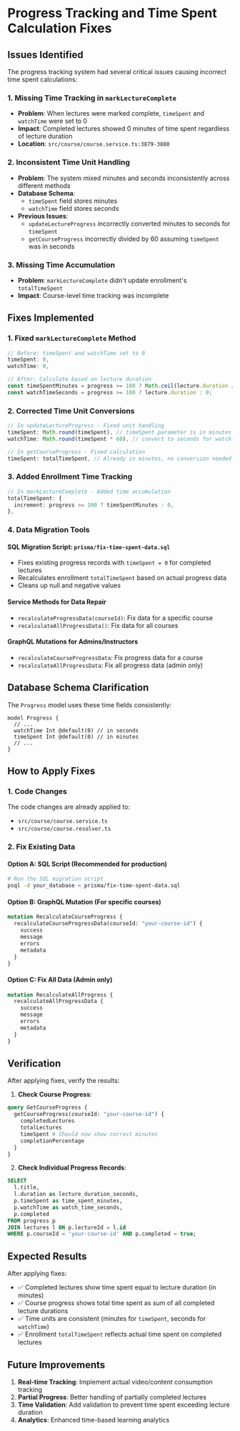 # Progress Tracking and Time Spent Calculation Fixes

## Issues Identified

The progress tracking system had several critical issues causing incorrect time spent calculations:

### 1. **Missing Time Tracking in `markLectureComplete`**

- **Problem**: When lectures were marked complete, `timeSpent` and `watchTime` were set to 0
- **Impact**: Completed lectures showed 0 minutes of time spent regardless of lecture duration
- **Location**: `src/course/course.service.ts:3879-3880`

### 2. **Inconsistent Time Unit Handling**

- **Problem**: The system mixed minutes and seconds inconsistently across different methods
- **Database Schema**:
  - `timeSpent` field stores minutes
  - `watchTime` field stores seconds
- **Previous Issues**:
  - `updateLectureProgress` incorrectly converted minutes to seconds for `timeSpent`
  - `getCourseProgress` incorrectly divided by 60 assuming `timeSpent` was in seconds

### 3. **Missing Time Accumulation**

- **Problem**: `markLectureComplete` didn't update enrollment's `totalTimeSpent`
- **Impact**: Course-level time tracking was incomplete

## Fixes Implemented

### 1. **Fixed `markLectureComplete` Method**

```typescript
// Before: timeSpent and watchTime set to 0
timeSpent: 0,
watchTime: 0,

// After: Calculate based on lecture duration
const timeSpentMinutes = progress >= 100 ? Math.ceil(lecture.duration / 60) : 0;
const watchTimeSeconds = progress >= 100 ? lecture.duration : 0;
```

### 2. **Corrected Time Unit Conversions**

```typescript
// In updateLectureProgress - Fixed unit handling
timeSpent: Math.round(timeSpent), // timeSpent parameter is in minutes
watchTime: Math.round(timeSpent * 60), // convert to seconds for watchTime

// In getCourseProgress - Fixed calculation
timeSpent: totalTimeSpent, // Already in minutes, no conversion needed
```

### 3. **Added Enrollment Time Tracking**

```typescript
// In markLectureComplete - Added time accumulation
totalTimeSpent: {
  increment: progress >= 100 ? timeSpentMinutes : 0,
},
```

### 4. **Data Migration Tools**

#### SQL Migration Script: `prisma/fix-time-spent-data.sql`

- Fixes existing progress records with `timeSpent = 0` for completed lectures
- Recalculates enrollment `totalTimeSpent` based on actual progress data
- Cleans up null and negative values

#### Service Methods for Data Repair

- `recalculateProgressData(courseId)`: Fix data for a specific course
- `recalculateAllProgressData()`: Fix data for all courses

#### GraphQL Mutations for Admins/Instructors

- `recalculateCourseProgressData`: Fix progress data for a course
- `recalculateAllProgressData`: Fix all progress data (admin only)

## Database Schema Clarification

The `Progress` model uses these time fields consistently:

```prisma
model Progress {
  // ...
  watchTime Int @default(0) // in seconds
  timeSpent Int @default(0) // in minutes
  // ...
}
```

## How to Apply Fixes

### 1. **Code Changes**

The code changes are already applied to:

- `src/course/course.service.ts`
- `src/course/course.resolver.ts`

### 2. **Fix Existing Data**

#### Option A: SQL Script (Recommended for production)

```bash
# Run the SQL migration script
psql -d your_database < prisma/fix-time-spent-data.sql
```

#### Option B: GraphQL Mutation (For specific courses)

```graphql
mutation RecalculateCourseProgress {
  recalculateCourseProgressData(courseId: "your-course-id") {
    success
    message
    errors
    metadata
  }
}
```

#### Option C: Fix All Data (Admin only)

```graphql
mutation RecalculateAllProgress {
  recalculateAllProgressData {
    success
    message
    errors
    metadata
  }
}
```

## Verification

After applying fixes, verify the results:

1. **Check Course Progress**:

```graphql
query GetCourseProgress {
  getCourseProgress(courseId: "your-course-id") {
    completedLectures
    totalLectures
    timeSpent # Should now show correct minutes
    completionPercentage
  }
}
```

2. **Check Individual Progress Records**:

```sql
SELECT
  l.title,
  l.duration as lecture_duration_seconds,
  p.timeSpent as time_spent_minutes,
  p.watchTime as watch_time_seconds,
  p.completed
FROM progress p
JOIN lectures l ON p.lectureId = l.id
WHERE p.courseId = 'your-course-id' AND p.completed = true;
```

## Expected Results

After applying fixes:

- ✅ Completed lectures show time spent equal to lecture duration (in minutes)
- ✅ Course progress shows total time spent as sum of all completed lecture durations
- ✅ Time units are consistent (minutes for `timeSpent`, seconds for `watchTime`)
- ✅ Enrollment `totalTimeSpent` reflects actual time spent on completed lectures

## Future Improvements

1. **Real-time Tracking**: Implement actual video/content consumption tracking
2. **Partial Progress**: Better handling of partially completed lectures
3. **Time Validation**: Add validation to prevent time spent exceeding lecture duration
4. **Analytics**: Enhanced time-based learning analytics

